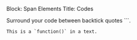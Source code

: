 Block: Span Elements
Title: Codes

Surround your code between backtick quotes `\``.

    This is a `function()` in a text.

